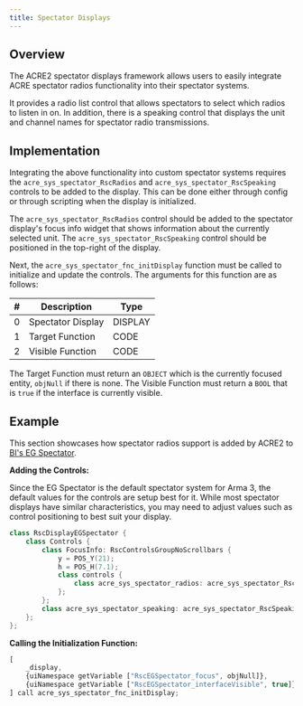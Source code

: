 ```yaml
---
title: Spectator Displays
---
```


## Overview

The ACRE2 spectator displays framework allows users to easily integrate ACRE spectator radios functionality into their spectator systems.

It provides a radio list control that allows spectators to select which radios to listen in on. In addition, there is a speaking control that displays the unit and channel names for spectator radio transmissions.

## Implementation

Integrating the above functionality into custom spectator systems requires the `acre_sys_spectator_RscRadios` and `acre_sys_spectator_RscSpeaking` controls to be added to the display. This can be done either through config or through scripting when the display is initialized.

The `acre_sys_spectator_RscRadios` control should be added to the spectator display's focus info widget that shows information about the currently selected unit. The `acre_sys_spectator_RscSpeaking` control should be positioned in the top-right of the display.

Next, the `acre_sys_spectator_fnc_initDisplay` function must be called to initialize and update the controls. The arguments for this function are as follows:

\#   | Description | Type
:---: | ----------- | ----
0 | Spectator Display | DISPLAY
1 | Target Function | CODE
2 | Visible Function | CODE

The Target Function must return an `OBJECT` which is the currently focused entity, `objNull` if there is none. The Visible Function must return a `BOOL` that is `true` if the interface is currently visible.

## Example

This section showcases how spectator radios support is added by ACRE2 to [BI's EG Spectator](https://community.bistudio.com/wiki/Arma_3_End_Game_Spectator_Mode).

**Adding the Controls:**

Since the EG Spectator is the default spectator system for Arma 3, the default values for the controls are setup best for it. While most spectator displays have similar characteristics, you may need to adjust values such as control positioning to best suit your display.

```cpp
class RscDisplayEGSpectator {
    class Controls {
        class FocusInfo: RscControlsGroupNoScrollbars {
            y = POS_Y(21);
            h = POS_H(7.1);
            class controls {
                class acre_sys_spectator_radios: acre_sys_spectator_RscRadios {};
            };
        };
        class acre_sys_spectator_speaking: acre_sys_spectator_RscSpeaking {};
    };
};
```

**Calling the Initialization Function:**

```js
[
    _display,
    {uiNamespace getVariable ["RscEGSpectator_focus", objNull]},
    {uiNamespace getVariable ["RscEGSpectator_interfaceVisible", true]}
] call acre_sys_spectator_fnc_initDisplay;
```
